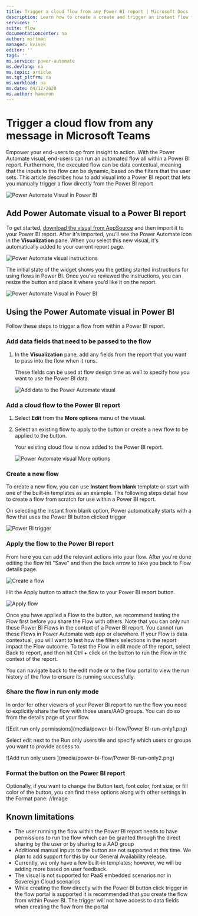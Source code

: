 ```yaml
---
title: Trigger a cloud flow from any Power BI report | Microsoft Docs
description: Learn how to create a create and trigger an instant flow from any Power BI report
services: ''
suite: flow
documentationcenter: na
author: msftman
manager: kvivek
editor: ''
tags: ''
ms.service: power-automate
ms.devlang: na
ms.topic: article
ms.tgt_pltfrm: na
ms.workload: na
ms.date: 04/12/2020
ms.author: hamenon
---
```


# Trigger a cloud flow from any message in Microsoft Teams

Empower your end-users to go from insight to action. With the Power Automate visual, end-users can run an automated flow all within a Power BI report. Furthermore, the executed flow can be data contextual, meaning that the inputs to the flow can be dynamic, based on the filters that the user sets. This article describes how to add visual into a Power BI report that lets you manually trigger a flow directly from the Power BI report

![Power Automate Visual in Power BI](media/power-bi-flow/power-bi-main.png)

## Add Power Automate visual to a Power BI report
To get started, [download the visual from AppSource](https://go.microsoft.com/fwlink/?linkid=2160902) and then import it to your Power BI report. After it's imported, you’ll see the Power Automate icon in the **Visualization** pane. When you select this new visual, it's automatically added to your current report page.

![Power Automate visual instructions](media/power-bi-flow/powerbi-default-state.png)

The initial state of the widget shows you the getting started instructions for using flows in Power BI. Once you’ve reviewed the instructions, you can resize the button and place it where you’d like it on the report.

![Power Automate Visual in Power BI](media/power-bi-flow/power-bi-report.png)

## Using the Power Automate visual in Power BI

Follow these steps to trigger a flow from within a Power BI report.

### Add data fields that need to be passed to the flow

1. In the **Visualization** pane, add any fields from the report that you want to pass into the flow when it runs. 

   These fields can be used at flow design time as well to specify how you want to use the Power BI data.

   ![Add data to the Power Automate visual](media/power-bi-flow/Powerbi-add-data.png)

### Add a cloud flow to the Power BI report

1. Select **Edit** from the **More options** menu of the visual. 

1. Select an existing flow to apply to the button or create a new flow to be applied to the button.

   Your existing cloud flow is now added to the Power BI report. 

   ![Power Automate visual More options](media/power-bi-flow/power-bi-more-options.png)

### Create a new flow

To create a new flow, you can use **Instant from blank** template or start with one of the built-in templates as an example. The following steps detail how to create a flow from scratch for use within a Power BI report.

On selecting the Instant from blank option, Power automatically starts with a flow that uses the Power BI button clicked trigger

![Power BI trigger](media/power-bi-flow/power-bi-trigger.png)

### Apply the flow to the Power BI report
From here you can add the relevant actions into your flow. After you're done editing the flow hit "Save" and then the back arrow to take you back to Flow details page. 

![Create a flow](media/power-bi-flow/power-bi-create-flow.png)

Hit the Apply button to attach the flow to your Power BI report button.

![Apply flow](media/power-bi-flow/power-bi-apply.png)

Once you have applied a Flow to the button, we recommend testing the Flow first before you share the Flow with others. Note that you can only run these Power BI Flows in the context of a Power BI report. You cannot run these Flows in Power Automate web app or elsewhere. If your Flow is data contextual, you will want to test how the filters selections in the report impact the Flow outcome. To test the Flow in edit mode of the report, select Back to report, and then hit Ctrl + click on the button to run the Flow in the context of the report.

You can navigate back to the edit mode or to the flow portal to view the run history of the flow to ensure its running successfully.

### Share the flow in run only mode
In order for other viewers of your Power BI report to run the flow you need to explicitly share the flow with those users/AAD groups. You can do so from the details page of your flow.

![Edit run only permissions](media/power-bi-flow/Power BI-run-only1.png)

Select edit next to the Run only users tile and specify which users or groups you want to provide access to.

![Add run only users ](media/power-bi-flow/Power BI-run-only2.png)

### Format the button on the Power BI report
Optionally, if you want to change the Button text, font color, font size, or fill color of the button, you can find these options along with other settings in the Format pane: 
//Image

## Known limitations 

* The user running the flow within the Power BI report needs to have permissions to run the flow which can be granted through the direct sharing by the user or by sharing to a AAD group
* Additional manual inputs to the button are not supported at this time. We plan to add support for this by our General Availability release.
* Currently, we only have a few built-in templates; however, we will be adding more based on user feedback.
* The visual is not supported for PaaS embedded scenarios nor in Sovereign Cloud scenarios
* While creating the flow directly with the Power BI button click trigger in the flow portal is supported it is recommended that you create the flow from within Power BI. The trigger will not have access to data fields when creating the flow from the portal





